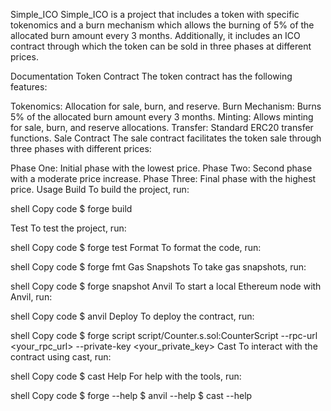 Simple_ICO
Simple_ICO is a project that includes a token with specific tokenomics and a burn mechanism which allows the burning of 5% of the allocated burn amount every 3 months. Additionally, it includes an ICO contract through which the token can be sold in three phases at different prices.

Documentation
Token Contract
The token contract has the following features:

Tokenomics: Allocation for sale, burn, and reserve.
Burn Mechanism: Burns 5% of the allocated burn amount every 3 months.
Minting: Allows minting for sale, burn, and reserve allocations.
Transfer: Standard ERC20 transfer functions.
Sale Contract
The sale contract facilitates the token sale through three phases with different prices:

Phase One: Initial phase with the lowest price.
Phase Two: Second phase with a moderate price increase.
Phase Three: Final phase with the highest price.
Usage
Build
To build the project, run:

shell
Copy code
$ forge build


Test
To test the project, run:

shell
Copy code
$ forge test
Format
To format the code, run:

shell
Copy code
$ forge fmt
Gas Snapshots
To take gas snapshots, run:

shell
Copy code
$ forge snapshot
Anvil
To start a local Ethereum node with Anvil, run:

shell
Copy code
$ anvil
Deploy
To deploy the contract, run:

shell
Copy code
$ forge script script/Counter.s.sol:CounterScript --rpc-url <your_rpc_url> --private-key <your_private_key>
Cast
To interact with the contract using cast, run:

shell
Copy code
$ cast <subcommand>
Help
For help with the tools, run:

shell
Copy code
$ forge --help
$ anvil --help
$ cast --help
